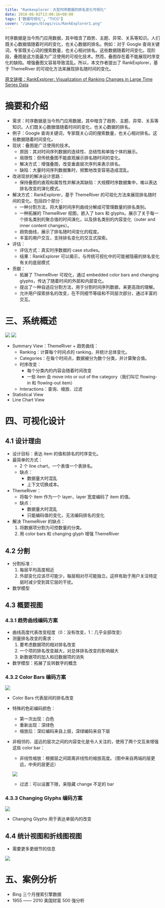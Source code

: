 ```yaml
---
title: "Rankexplorer：大型时序数据的排名变化可视化"
date: 2018-06-02T13:08:16+08:00
tags: ["数据可视化", "TVCG"]
cover: "/images/blogs/vis/RankExplorer1.png"
---
```


时序数据是当今热门应用数据，其中暗含了趋势、主题、异常、关系等知识。人们既关心数据值随着时间的变化，也关心数据的排名。例如：对于 Google 查询关键词，专家既关心词的搜索数量，也关心相对排名。这些数据随着时间变化。现阶段，叠图是这方面最为广泛使用的可视化技术。然而，叠图存在着不能展现时序变化的缺陷。增强叠图又容易导致混乱。所以，本文作者提出了 RankExplorer，基于 ThemeRiver 的可视化方法来展现排名随时间的变化。

<!--more-->

[原文链接：RankExplorer: Visualization of Ranking Changes in Large Time Series Data](/files/papers/RankExplorer.pdf)

# 摘要和介绍
- 需求：时序数据是当今热门应用数据，其中暗含了趋势、主题、异常、关系等知识。人们既关心数据值随着时间的变化，也关心数据的排名。
- 例子：Google 查询关键词，专家既关心词的搜索数量，也关心相对排名。这些数据随着时间变化。
- 现状：叠图是广泛使用的技术。
	- 原因：其对时间序列数据的连续性、总结性和单独个体的展示。
	- 局限性：但传统叠图不能直观展示排名随时间的变化。
	- 解决方式：增强叠图，改变垂直层次序列来表示排名。
	- 缺陷：大量时间序列数据集时，频繁地改变容易造成混乱。
- 改进现状的解决设计思路：
	- 保持叠图的直观和属性性并解决其缺陷：大规模时序数据集中，难以表达排名改变的演化模式。
- 解决方式：RankExplorer，基于 ThemeRiver 的可视化方法来展现排名随时间的变化。包括四个部分：
	- 一种分割方法，将大量时间序列曲线分解成可管理数量的排名类别。
	- 一种拓展的 ThemeRiver 视图，嵌入了 bars 和 glyphs。展示了关于每一个排名类别的聚合值的时间演化，以及排名类别的内容变化（outer and inner content changes）。
	- 趋势曲线，展示了排名随时间变化的程度。
	- 丰富的用户交互，支持排名变化的交互式探索。
- 评估：
	- 评估方式：真实时序数据的 case studies。
	- 结果：RankExplorer 可以揭示，与传统可视化中的可能被隐蔽的排名变化有关的底层模式
- 贡献：
	- 拓展了 ThemeRiver 可视化，通过 embedded color bars and changing glyphs，传达了随着时间的外部和内部变化。
	- 提出了一种自适应分割方法，用于分割时间序列数据，来更高效的理解。
	- 允许用户探索排名的改变，在不同细节等级和不同层次部分，通过丰富的交互。


# 三、系统概述
![](/images/blogs/vis/RankExplorer1.png)
![](/images/blogs/vis/RankExplorer2.png)

- Summary View：ThemeRiver + 趋势曲线：
	- Ranking：计算每个时间点的 ranking，并统计总体变化。
	- Categories：在每个时间点，数据被分为数个分类，并计算聚合值。
	- 时序改变：
		- 每个分类内的内容会随着时间改变
		- 一些 item 会 move into or out of the category（我们叫它 flowing-in 和 flowing-out item）
	- Interactions：查询、缩放、过滤
- Statistical View
- Line Chart View

# 四、可视化设计
## 4.1 设计理由
- 设计目标：表达 item 的值和排名的时序变化。
- 最简单的方式：
	- 2 个 line chart，一个表值一个表排名。
	- 缺点：
		- 数据量大时混乱
		- 上下文切换成本。
- ThemeRiver：
	- 将每个 item 作为一个 layer，layer 宽度编码了 item 的值。
	- 缺点：
		- 数据量大时混乱
		- 只能编码值的变化，无法编码排名的变化
- 解决 ThemeRiver 的缺点：
	1. 将数据项分割为可控数量的分类。
	2. 用 color bars 和 changing glyph 增强 ThemeRiver

## 4.2 分割
- 分割标准：
	1. 每层平均高度相近
	2. 外部变化应该尽可能少，每层相对尽可能独立。这样有助于用户关注特定层时减少受到其它层的干扰。
- 数学模型

## 4.3 概要视图
### 4.3.1 趋势曲线编码方案
- 曲线高度代表改变程度（0：没有改变，1：几乎全部改变）
- 测量排名改变的需求：
	1. 要考虑数据项的相对排名改变
	2. 一个项的排名改变越大，对总体排名改变的影响越大
	3. 新数据项的加入和旧数据项的消失
- 数学模型：拓展了反转数字的概念

### 4.3.2 Color Bars 编码方案
![](/images/blogs/vis/RankExplorer3.png)

- Color Bars 代表层间的排名改变
- 特殊的色彩编码颜色：
	- 第一次出现：白色
	- 重新出现：深绿色
	- 缩放后：深红编码来自上层，深绿编码来自下层
- 非相邻的、遥远的层次之间的内容变化是令人关注的，使用了两个交互来增强这些 color bar：
	- 非线性缩放：根据层之间距离非线性的缩放高度。（图中来自两端的层更远，中央的层更近）
	
	![](/images/blogs/vis/RankExplorer4.png)

	- 过滤：可以设置下限，来隐藏 change 不足的 bar

### 4.3.3 Changing Glyphs 编码方案
![](/images/blogs/vis/RankExplorer5.png)

- Changing Glyphs 用于表达单层内的改变

## 4.4 统计视图和折线图视图
- 需要更多更细节的信息

![](/images/blogs/vis/RankExplorer6.png)

# 五、案例分析
- Bing 三个月搜索引擎数据
- 1955 —— 2010 美国财富 500 强分析


